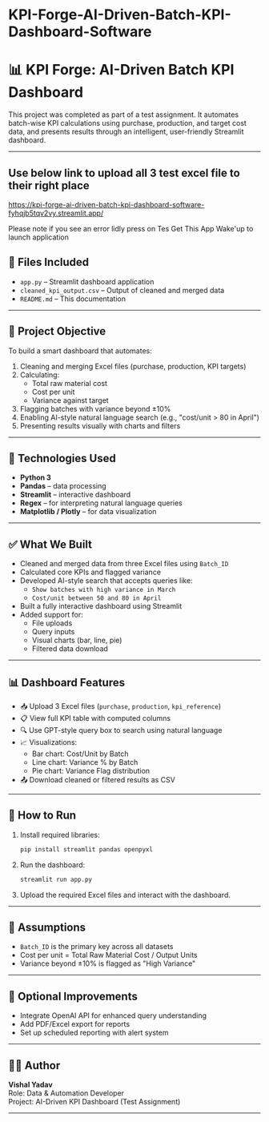 # KPI-Forge-AI-Driven-Batch-KPI-Dashboard-Software
# 📊 KPI Forge: AI-Driven Batch KPI Dashboard

This project was completed as part of a test assignment. It automates batch-wise KPI calculations using purchase, production, and target cost data, and presents results through an intelligent, user-friendly Streamlit dashboard.

------
## Use below link to upload all 3 test excel file to their right place

https://kpi-forge-ai-driven-batch-kpi-dashboard-software-fyhqjb5tqv2vy.streamlit.app/

Please note if you see an error lidly press on Tes Get This App Wake'up to launch application 

## 📁 Files Included

- `app.py` – Streamlit dashboard application  
- `cleaned_kpi_output.csv` – Output of cleaned and merged data  
- `README.md` – This documentation

---

## 🧾 Project Objective

To build a smart dashboard that automates:

1. Cleaning and merging Excel files (purchase, production, KPI targets)  
2. Calculating:  
   - Total raw material cost  
   - Cost per unit  
   - Variance against target  
3. Flagging batches with variance beyond ±10%  
4. Enabling AI-style natural language search (e.g., "cost/unit > 80 in April")  
5. Presenting results visually with charts and filters

---

## 🔧 Technologies Used

- **Python 3**  
- **Pandas** – data processing  
- **Streamlit** – interactive dashboard  
- **Regex** – for interpreting natural language queries  
- **Matplotlib / Plotly** – for data visualization

---

## ✅ What We Built

- Cleaned and merged data from three Excel files using `Batch_ID`  
- Calculated core KPIs and flagged variance  
- Developed AI-style search that accepts queries like:  
  - `Show batches with high variance in March`  
  - `Cost/unit between 50 and 80 in April`  
- Built a fully interactive dashboard using Streamlit  
- Added support for:  
  - File uploads  
  - Query inputs  
  - Visual charts (bar, line, pie)  
  - Filtered data download

---

## 📊 Dashboard Features

- 📥 Upload 3 Excel files (`purchase`, `production`, `kpi_reference`)  
- 📋 View full KPI table with computed columns  
- 🔍 Use GPT-style query box to search using natural language  
- 📈 Visualizations:  
  - Bar chart: Cost/Unit by Batch  
  - Line chart: Variance % by Batch  
  - Pie chart: Variance Flag distribution  
- 📤 Download cleaned or filtered results as CSV

---

## 🚀 How to Run

1. Install required libraries:
   ```bash
   pip install streamlit pandas openpyxl
   ```

2. Run the dashboard:
   ```bash
   streamlit run app.py
   ```

3. Upload the required Excel files and interact with the dashboard.

---

## 📌 Assumptions

- `Batch_ID` is the primary key across all datasets  
- Cost per unit = Total Raw Material Cost / Output Units  
- Variance beyond ±10% is flagged as "High Variance"

------

## 🧠 Optional Improvements

- Integrate OpenAI API for enhanced query understanding  
- Add PDF/Excel export for reports  
- Set up scheduled reporting with alert system

---

## 👨‍💻 Author

**Vishal Yadav**  
Role: Data & Automation Developer  
Project: AI-Driven KPI Dashboard (Test Assignment)

---
